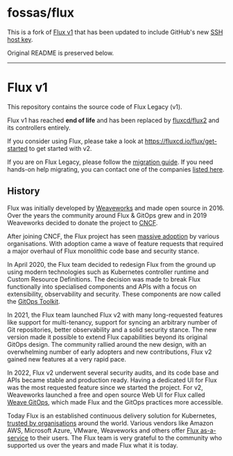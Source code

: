 # fossas/flux

This is a fork of [Flux v1](https://github.com/fluxcd/flux) that has been updated to include GitHub's new [SSH host key](https://github.blog/2023-03-23-we-updated-our-rsa-ssh-host-key/).

Original README is preserved below.

---

# Flux v1

This repository contains the source code of Flux Legacy (v1).

Flux v1 has reached **end of life** and has been replaced by [fluxcd/flux2](https://github.com/fluxcd/flux2)
and its controllers entirely.

If you consider using Flux, please take a look at <https://fluxcd.io/flux/get-started>
to get started with v2.

If you are on Flux Legacy, please follow the [migration guide](https://fluxcd.io/flux/migration).
If you need hands-on help migrating, you can contact one of the companies
[listed here](https://fluxcd.io/support/#my-employer-needs-additional-help).

## History

Flux was initially developed by [Weaveworks](https://weave.works) and made open source in 2016.
Over the years the community around Flux & GitOps grew and in 2019 Weaveworks decided to donate
the project to [CNCF](https://cncf.io).

After joining CNCF, the Flux project has seen [massive adoption](https://fluxcd.io/adopters/)
by various organisations. With adoption came a wave of feature requests
that required a major overhaul of Flux monolithic code base and security stance.

In April 2020, the Flux team decided to redesign Flux from the ground up using modern
technologies such as Kubernetes controller runtime and Custom Resource Definitions.
The decision was made to break Flux functionally into specialised components and APIs
with a focus on extensibility, observability and security.
These components are now called the [GitOps Toolkit](https://fluxcd.io/flux/components/).

In 2021, the Flux team launched Flux v2 with many long-requested features like
support for multi-tenancy, support for syncing an arbitrary number of Git repositories,
better observability and a solid security stance. The new version made it possible
to extend Flux capabilities beyond its original GitOps design. The community rallied
around the new design, with an overwhelming number of early adopters and
new contributions, Flux v2 gained new features at a very rapid pace.

In 2022, Flux v2 underwent several security audits, and its code base and APIs became stable
and production ready. Having a dedicated UI for Flux was the most requested feature since we
started the project. For v2, Weaveworks launched a free and open source Web UI for Flux called
[Weave GitOps](https://github.com/weaveworks/weave-gitops), which made Flux and the GitOps
practices more accessible.

Today Flux is an established continuous delivery solution for Kubernetes,
[trusted by organisations](https://fluxcd.io/adopters/) around the world.
Various vendors like Amazon AWS, Microsoft Azure, VMware, Weaveworks
and others offer [Flux as-a-service](https://fluxcd.io/ecosystem/) to their users.
The Flux team is very grateful to the community who supported us over the
years and made Flux what it is today.
